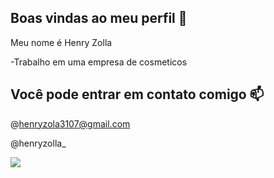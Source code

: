 ## Boas vindas ao meu perfil    🚛

Meu nome é Henry Zolla

-Trabalho em uma empresa de cosmeticos

## Você pode entrar em contato comigo 📫

@henryzola3107@gmail.com

@henryzolla_

![](https://media1.tenor.com/m/3jMZUZyY1QoAAAAC/hihi.gif)
